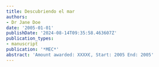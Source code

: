 ```yaml
---
title: Descubriendo el mar
authors:
- Dr Jane Doe
date: '2005-01-01'
publishDate: '2024-08-14T09:35:58.463607Z'
publication_types:
- manuscript
publication: '*MEC*'
abstract: 'Amount awarded: XXXX€, Start: 2005 End: 2005'
---
```

